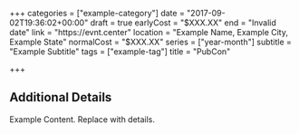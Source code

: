 +++
categories = ["example-category"]
date = "2017-09-02T19:36:02+00:00"
draft = true
earlyCost = "$XXX.XX"
end = "Invalid date"
link = "https://evnt.center"
location = "Example Name, Example City, Example State"
normalCost = "$XXX.XX"
series = ["year-month"]
subtitle = "Example Subtitle"
tags = ["example-tag"]
title = "PubCon"

+++

<!--more-->

## Additional Details

Example Content. Replace with details.
